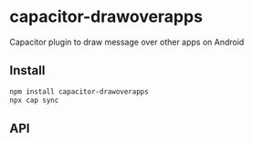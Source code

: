 # capacitor-drawoverapps

Capacitor plugin to draw message over other apps on Android

## Install

```bash
npm install capacitor-drawoverapps
npx cap sync
```

## API

<docgen-index></docgen-index>

<docgen-api>
<!-- run docgen to generate docs from the source -->
<!-- More info: https://github.com/ionic-team/capacitor-docgen -->
</docgen-api>
